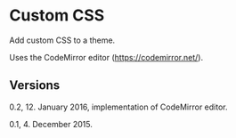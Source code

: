 Custom CSS
==========

Add custom CSS to a theme.

Uses the CodeMirror editor (https://codemirror.net/).

Versions
--------

0.2, 12. January 2016, implementation of CodeMirror editor.

0.1, 4. December 2015.

